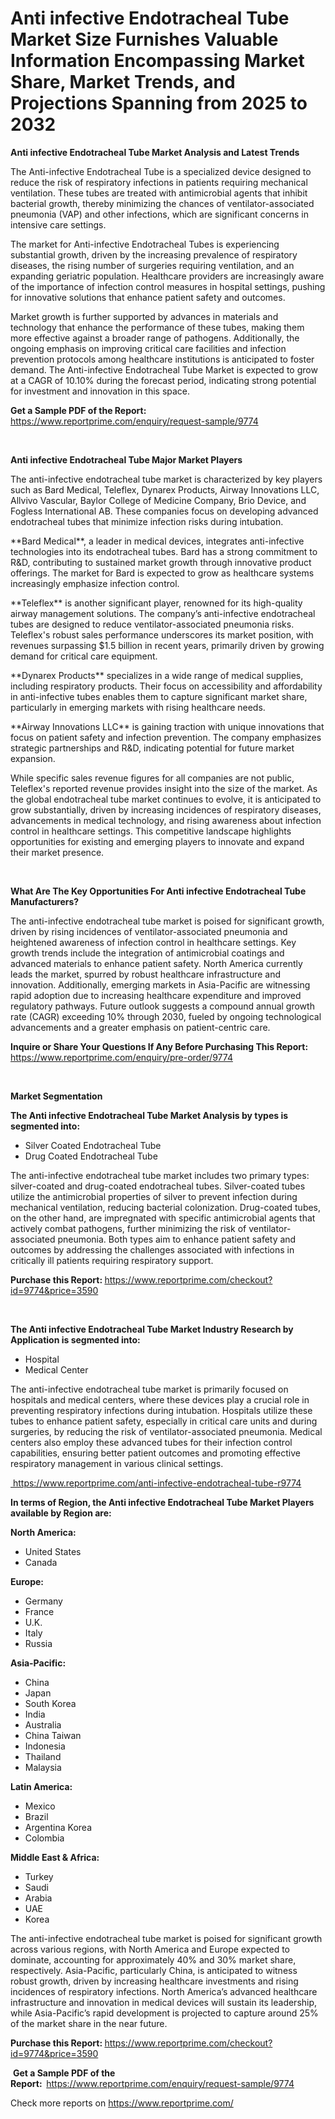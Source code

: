 <p><h1>Anti infective Endotracheal Tube Market Size Furnishes Valuable Information Encompassing Market Share, Market Trends, and Projections Spanning from 2025 to 2032</h1></p><p><strong>Anti infective Endotracheal Tube Market Analysis and Latest Trends</strong></p>
<p><p>The Anti-infective Endotracheal Tube is a specialized device designed to reduce the risk of respiratory infections in patients requiring mechanical ventilation. These tubes are treated with antimicrobial agents that inhibit bacterial growth, thereby minimizing the chances of ventilator-associated pneumonia (VAP) and other infections, which are significant concerns in intensive care settings.</p><p>The market for Anti-infective Endotracheal Tubes is experiencing substantial growth, driven by the increasing prevalence of respiratory diseases, the rising number of surgeries requiring ventilation, and an expanding geriatric population. Healthcare providers are increasingly aware of the importance of infection control measures in hospital settings, pushing for innovative solutions that enhance patient safety and outcomes.</p><p>Market growth is further supported by advances in materials and technology that enhance the performance of these tubes, making them more effective against a broader range of pathogens. Additionally, the ongoing emphasis on improving critical care facilities and infection prevention protocols among healthcare institutions is anticipated to foster demand. The Anti-infective Endotracheal Tube Market is expected to grow at a CAGR of 10.10% during the forecast period, indicating strong potential for investment and innovation in this space.</p></p>
<p><strong>Get a Sample PDF of the Report:&nbsp;</strong> <a href="https://www.reportprime.com/enquiry/request-sample/9774?utm_campaign=3248&utm_medium=2&utm_source=Github&utm_content=ia&utm_term=20032025&utm_id=anti-infective-endotracheal-tube">https://www.reportprime.com/enquiry/request-sample/9774</a></p>
<p>&nbsp;</p>
<p><strong>Anti infective Endotracheal Tube Major Market Players</strong></p>
<p><p>The anti-infective endotracheal tube market is characterized by key players such as Bard Medical, Teleflex, Dynarex Products, Airway Innovations LLC, Allvivo Vascular, Baylor College of Medicine Company, Brio Device, and Fogless International AB. These companies focus on developing advanced endotracheal tubes that minimize infection risks during intubation.</p><p>**Bard Medical**, a leader in medical devices, integrates anti-infective technologies into its endotracheal tubes. Bard has a strong commitment to R&D, contributing to sustained market growth through innovative product offerings. The market for Bard is expected to grow as healthcare systems increasingly emphasize infection control.</p><p>**Teleflex** is another significant player, renowned for its high-quality airway management solutions. The company’s anti-infective endotracheal tubes are designed to reduce ventilator-associated pneumonia risks. Teleflex's robust sales performance underscores its market position, with revenues surpassing $1.5 billion in recent years, primarily driven by growing demand for critical care equipment.</p><p>**Dynarex Products** specializes in a wide range of medical supplies, including respiratory products. Their focus on accessibility and affordability in anti-infective tubes enables them to capture significant market share, particularly in emerging markets with rising healthcare needs.</p><p>**Airway Innovations LLC** is gaining traction with unique innovations that focus on patient safety and infection prevention. The company emphasizes strategic partnerships and R&D, indicating potential for future market expansion.</p><p>While specific sales revenue figures for all companies are not public, Teleflex's reported revenue provides insight into the size of the market. As the global endotracheal tube market continues to evolve, it is anticipated to grow substantially, driven by increasing incidences of respiratory diseases, advancements in medical technology, and rising awareness about infection control in healthcare settings. This competitive landscape highlights opportunities for existing and emerging players to innovate and expand their market presence.</p></p>
<p>&nbsp;</p>
<p><strong>What Are The Key Opportunities For Anti infective Endotracheal Tube Manufacturers?</strong></p>
<p><p>The anti-infective endotracheal tube market is poised for significant growth, driven by rising incidences of ventilator-associated pneumonia and heightened awareness of infection control in healthcare settings. Key growth trends include the integration of antimicrobial coatings and advanced materials to enhance patient safety. North America currently leads the market, spurred by robust healthcare infrastructure and innovation. Additionally, emerging markets in Asia-Pacific are witnessing rapid adoption due to increasing healthcare expenditure and improved regulatory pathways. Future outlook suggests a compound annual growth rate (CAGR) exceeding 10% through 2030, fueled by ongoing technological advancements and a greater emphasis on patient-centric care.</p></p>
<p><strong>Inquire or Share Your Questions If Any Before Purchasing This Report:</strong> <a href="https://www.reportprime.com/enquiry/pre-order/9774?utm_campaign=3248&utm_medium=2&utm_source=Github&utm_content=ia&utm_term=20032025&utm_id=anti-infective-endotracheal-tube">https://www.reportprime.com/enquiry/pre-order/9774</a></p>
<p>&nbsp;</p>
<p><strong>Market Segmentation</strong></p>
<p><strong>The Anti infective Endotracheal Tube Market Analysis by types is segmented into:</strong></p>
<p><ul><li>Silver Coated Endotracheal Tube</li><li>Drug Coated Endotracheal Tube</li></ul></p>
<p><p>The anti-infective endotracheal tube market includes two primary types: silver-coated and drug-coated endotracheal tubes. Silver-coated tubes utilize the antimicrobial properties of silver to prevent infection during mechanical ventilation, reducing bacterial colonization. Drug-coated tubes, on the other hand, are impregnated with specific antimicrobial agents that actively combat pathogens, further minimizing the risk of ventilator-associated pneumonia. Both types aim to enhance patient safety and outcomes by addressing the challenges associated with infections in critically ill patients requiring respiratory support.</p></p>
<p><strong>Purchase this Report:&nbsp;</strong><a href="https://www.reportprime.com/checkout?id=9774&price=3590&utm_campaign=3248&utm_medium=2&utm_source=Github&utm_content=ia&utm_term=20032025&utm_id=anti-infective-endotracheal-tube">https://www.reportprime.com/checkout?id=9774&price=3590</a></p>
<p>&nbsp;</p>
<p><strong>The Anti infective Endotracheal Tube Market Industry Research by Application is segmented into:</strong></p>
<p><ul><li>Hospital</li><li>Medical Center</li></ul></p>
<p><p>The anti-infective endotracheal tube market is primarily focused on hospitals and medical centers, where these devices play a crucial role in preventing respiratory infections during intubation. Hospitals utilize these tubes to enhance patient safety, especially in critical care units and during surgeries, by reducing the risk of ventilator-associated pneumonia. Medical centers also employ these advanced tubes for their infection control capabilities, ensuring better patient outcomes and promoting effective respiratory management in various clinical settings.</p></p>
<p><a href="https://www.reportprime.com/anti-infective-endotracheal-tube-r9774?utm_campaign=3248&utm_medium=2&utm_source=Github&utm_content=ia&utm_term=20032025&utm_id=anti-infective-endotracheal-tube">&nbsp;https://www.reportprime.com/anti-infective-endotracheal-tube-r9774</a></p>
<p><strong>In terms of Region, the Anti infective Endotracheal Tube Market Players available by Region are:</strong></p>
<p>
    <p> <strong> North America: </strong>
        <ul>
            <li>United States</li>
            <li>Canada</li>
        </ul>
        </p> 
    <p> <strong> Europe: </strong>
        <ul>
            <li>Germany</li>
            <li>France</li>
            <li>U.K.</li>
            <li>Italy</li>
            <li>Russia</li>
        </ul>
        </p> 
    <p> <strong> Asia-Pacific: </strong>
        <ul>
            <li>China</li>
            <li>Japan</li>
            <li>South Korea</li>
            <li>India</li>
            <li>Australia</li>
            <li>China Taiwan</li>
            <li>Indonesia</li>
            <li>Thailand</li>
            <li>Malaysia</li>
        </ul>
        </p> 
    <p> <strong> Latin America: </strong>
        <ul>
            <li>Mexico</li>
            <li>Brazil</li>
            <li>Argentina Korea</li>
            <li>Colombia</li>
        </ul>
        </p> 
    <p> <strong> Middle East & Africa: </strong>
        <ul>
            <li>Turkey</li>
            <li>Saudi</li>
            <li>Arabia</li>
            <li>UAE</li>
            <li>Korea</li>
        </ul>
    </p>
    </p>
<p><p>The anti-infective endotracheal tube market is poised for significant growth across various regions, with North America and Europe expected to dominate, accounting for approximately 40% and 30% market share, respectively. Asia-Pacific, particularly China, is anticipated to witness robust growth, driven by increasing healthcare investments and rising incidences of respiratory infections. North America’s advanced healthcare infrastructure and innovation in medical devices will sustain its leadership, while Asia-Pacific’s rapid development is projected to capture around 25% of the market share in the near future.</p></p>
<p><strong>Purchase this Report: </strong><a href="https://www.reportprime.com/checkout?id=9774&price=3590&utm_campaign=3248&utm_medium=2&utm_source=Github&utm_content=ia&utm_term=20032025&utm_id=anti-infective-endotracheal-tube">https://www.reportprime.com/checkout?id=9774&price=3590</a></p>
<p>&nbsp;<strong>Get a Sample PDF of the Report:&nbsp;&nbsp;</strong><a href="https://www.reportprime.com/enquiry/request-sample/9774?utm_campaign=3248&utm_medium=2&utm_source=Github&utm_content=ia&utm_term=20032025&utm_id=anti-infective-endotracheal-tube">https://www.reportprime.com/enquiry/request-sample/9774</a></p>
<p><strong></strong></p>
<p>Check more reports on <a href="https://www.reportprime.com/?utm_campaign=3248&utm_medium=2&utm_source=Github&utm_content=ia&utm_term=20032025&utm_id=anti-infective-endotracheal-tube">https://www.reportprime.com/</a></p>
